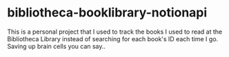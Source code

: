 # bibliotheca-booklibrary-notionapi
This is a personal project that I used to track the books I used to read at the Bibliotheca Library instead of searching for each book's ID each time I go. 
Saving up brain cells you can say..
